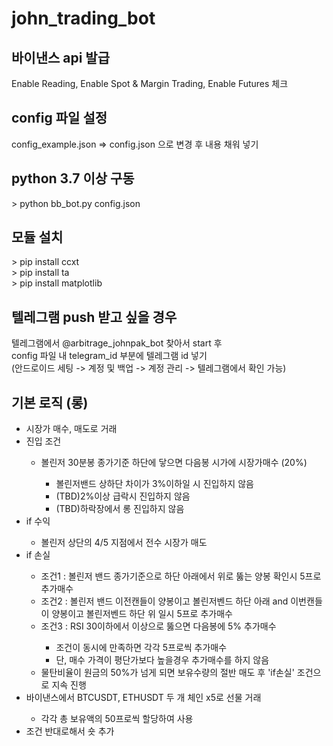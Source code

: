 # john_trading_bot


<h2>바이낸스 api 발급</h2>
Enable Reading, Enable Spot & Margin Trading, Enable Futures 체크


<h2>config 파일 설정</h2>
config_example.json => config.json 으로 변경 후 내용 채워 넣기


<h2>python 3.7 이상 구동</h2>
> python bb_bot.py config.json


<h2>모듈 설치</h2>
> pip install ccxt <br />
> pip install ta <br />
> pip install matplotlib


<h2>텔레그램 push 받고 싶을 경우</h2>
텔레그램에서 @arbitrage_johnpak_bot 찾아서 start 후 <br />
config 파일 내 telegram_id 부분에 텔레그램 id 넣기 <br />
(안드로이드 세팅 -> 계정 및 백업 -> 계정 관리 -> 텔레그램에서 확인 가능) 


<h2>기본 로직 (롱)</h2>
<ul>
<li>시장가 매수, 매도로 거래</li>
<li>진입 조건</li>
<ul>
<li>볼린저 30분봉 종가기준 하단에 닿으면 다음봉 시가에 시장가매수 (20%)</li>
<ul>
<li>볼린저밴드 상하단 차이가 3%이하일 시 진입하지 않음</li>
<li>(TBD)2%이상 급락시 진입하지 않음</li>
<li>(TBD)하락장에서 롱 진입하지 않음</li>
</ul>
</ul>
<li>if 수익</li>
<ul>
<li>볼린저 상단의 4/5 지점에서 전수 시장가 매도</li>
</ul>
<li>if 손실</li>
<ul>
<li>조건1 : 볼린저 밴드 종가기준으로 하단 아래에서 위로 뚫는 양봉 확인시 5프로 추가매수</li>
<li>조건2 : 볼린저 밴드 이전캔들이 양봉이고 볼린저벤드 하단 아래 and 이번캔들이 양봉이고 볼린저벤드 하단 위 일시 5프로 추가매수</li>
<li>조건3 : RSI 30이하에서 이상으로 뚫으면 다음봉에 5% 추가매수</li>
<ul>
<li>조건이 동시에 만족하면 각각 5프로씩 추가매수</li>
<li>단, 매수 가격이 평단가보다 높을경우 추가매수를 하지 않음</li>
</ul>
<li>물탄비율이 원금의 50%가 넘게 되면 보유수량의 절반 매도 후 'if손실' 조건으로 지속 진행</li>
</ul>
<li>바이낸스에서 BTCUSDT, ETHUSDT 두 개 체인 x5로 선물 거래</li>
<ul>
<li>각각 총 보유액의 50프로씩 할당하여 사용</li>
</ul>

<li>조건 반대로해서 숏 추가</li>
</ul>
